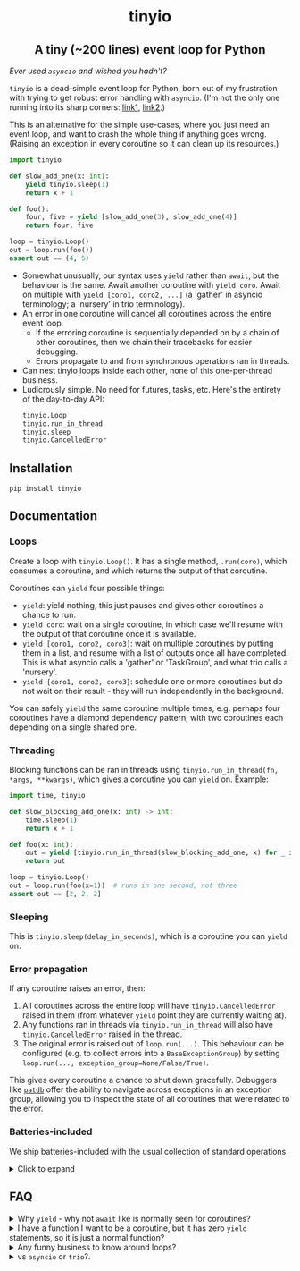 <h1 align="center">tinyio</h1>
<h2 align="center">A tiny (~200 lines) event loop for Python</h2>

_Ever used `asyncio` and wished you hadn't?_

`tinyio` is a dead-simple event loop for Python, born out of my frustration with trying to get robust error handling with `asyncio`. (I'm not the only one running into its sharp corners: [link1](https://sailor.li/asyncio), [link2](https://lucumr.pocoo.org/2016/10/30/i-dont-understand-asyncio/).)

This is an alternative for the simple use-cases, where you just need an event loop, and want to crash the whole thing if anything goes wrong. (Raising an exception in every coroutine so it can clean up its resources.)

```python
import tinyio

def slow_add_one(x: int):
    yield tinyio.sleep(1)
    return x + 1

def foo():
    four, five = yield [slow_add_one(3), slow_add_one(4)]
    return four, five

loop = tinyio.Loop()
out = loop.run(foo())
assert out == (4, 5)
```

- Somewhat unusually, our syntax uses `yield` rather than `await`, but the behaviour is the same. Await another coroutine with `yield coro`. Await on multiple with `yield [coro1, coro2, ...]` (a 'gather' in asyncio terminology; a 'nursery' in trio terminology).
- An error in one coroutine will cancel all coroutines across the entire event loop.
    - If the erroring coroutine is sequentially depended on by a chain of other coroutines, then we chain their tracebacks for easier debugging.
    - Errors propagate to and from synchronous operations ran in threads.
- Can nest tinyio loops inside each other, none of this one-per-thread business.
- Ludicrously simple. No need for futures, tasks, etc. Here's the entirety of the day-to-day API:
    ```python
    tinyio.Loop
    tinyio.run_in_thread
    tinyio.sleep
    tinyio.CancelledError
    ```

## Installation

```
pip install tinyio
```

## Documentation

### Loops

Create a loop with `tinyio.Loop()`. It has a single method, `.run(coro)`, which consumes a coroutine, and which returns the output of that coroutine.

Coroutines can `yield` four possible things:

- `yield`: yield nothing, this just pauses and gives other coroutines a chance to run.
- `yield coro`: wait on a single coroutine, in which case we'll resume with the output of that coroutine once it is available.
- `yield [coro1, coro2, coro3]`: wait on multiple coroutines by putting them in a list, and resume with a list of outputs once all have completed. This is what asyncio calls a 'gather' or 'TaskGroup', and what trio calls a 'nursery'.
- `yield {coro1, coro2, coro3}`: schedule one or more coroutines but do not wait on their result - they will run independently in the background.

You can safely `yield` the same coroutine multiple times, e.g. perhaps four coroutines have a diamond dependency pattern, with two coroutines each depending on a single shared one.

### Threading

Blocking functions can be ran in threads using `tinyio.run_in_thread(fn, *args, **kwargs)`, which gives a coroutine you can `yield` on. Example:

```python
import time, tinyio

def slow_blocking_add_one(x: int) -> int:
    time.sleep(1)
    return x + 1

def foo(x: int):
    out = yield [tinyio.run_in_thread(slow_blocking_add_one, x) for _ in range(3)]
    return out

loop = tinyio.Loop()
out = loop.run(foo(x=1))  # runs in one second, not three
assert out == [2, 2, 2]
```

### Sleeping

This is `tinyio.sleep(delay_in_seconds)`, which is a coroutine you can `yield` on.

### Error propagation

If any coroutine raises an error, then:

1. All coroutines across the entire loop will have `tinyio.CancelledError` raised in them (from whatever `yield` point they are currently waiting at).
2. Any functions ran in threads via `tinyio.run_in_thread` will also have `tinyio.CancelledError` raised in the thread.
3. The original error is raised out of `loop.run(...)`. This behaviour can be configured (e.g. to collect errors into a `BaseExceptionGroup`) by setting `loop.run(..., exception_group=None/False/True)`.

This gives every coroutine a chance to shut down gracefully. Debuggers like [`patdb`](https://github.com/patrick-kidger/patdb) offer the ability to navigate across exceptions in an exception group, allowing you to inspect the state of all coroutines that were related to the error.

### Batteries-included

We ship batteries-included with the usual collection of standard operations.

<details><summary>Click to expand</summary>

```python
tinyio.add_done_callback        tinyio.Semaphore
tinyio.AsCompleted              tinyio.ThreadPool
tinyio.Barrier                  tinyio.timeout
tinyio.Event                    tinyio.TimeoutError
tinyio.Lock
```

---

- `tinyio.add_done_callback(coro, success_callback)`

    Used as `yield {tinyio.add_done_callback(coro, success_callback)}`.

    This wraps `coro` so that `success_callback(out)` is called on its output once it completes. Note the `{...}` above, indicating calling this in nonblocking fashion (otherwise you could just directly call the callbacks yourself).

---

- `tinyio.AsCompleted({coro1, coro2, ...})`

    This schedules multiple coroutines in the background (like `yield {coro1, coro2, ...}`), and then offers their results in the order they complete.

    This is iterated over in the following way, using its `.done()` and `.get()` methods:
    ```python
    def main():
        iterator = tinyio.AsCompleted({coro1, coro2, coro3})
        while not iterator.done():
            x = yield iterator.get()
    ```

---

- `tinyio.Barrier(value)`

    This has a single method `barrier.wait()`, which is a coroutine you can `yield` on. Once `value` many coroutines have yielded on this method then it will unblock.

---

- `tinyio.Event()`

    This has a method `.wait()`, which is a coroutine you can `yield` on. This will unblock once its `.set()` method is called (typically from another coroutine). It also has a `is_set()` method for checking whether it has been set.

---

- `tinyio.Lock()`

    This is just a convenience for `tinyio.Semaphore(value=1)`, see below.

---

- `tinyio.Semaphore(value)`

    This manages an internal counter that is initialised at `value`, is decremented when entering a region, and incremented when exiting. This blocks if this counter is at zero. In this way, at most `value` coroutines may acquire the semaphore at a time.

    This is used as:
    ```python
    semaphore = Semaphore(value)

    ...

    with (yield semaphore()):
        ...
    ```

---

- `tinyio.timeout(coro, timeout_in_seconds)`

    This is a coroutine you can `yield` on, used as `output, success = yield tinyio.timeout(coro, timeout_in_seconds)`.
    
    This runs `coro` for at most `timeout_in_seconds`. If it succeeds in that time then the pair `(output, True)` is returned . Else this will return `(None, False)`, and `coro` will be halted by raising `tinyio.TimeoutError` inside it.

---

- `tinyio.ThreadPool(max_threads)`

    This is equivalent to making multiple `tinyio.run_in_thread` calls, but will limit the number of threads to at most `max_threads`. Additional work after that will block until a thread becomes available.

    This has two methods:

    - `.run_in_thread(fn, *args, **kwargs)`, which is a coroutine you can `yield` on. This is equivalent to `yield tinyio.run_in_thread(fn, *args, **kwargs)`.
    - `.map(fn, xs)`, which is a coroutine you can `yield` on. This is equivalent to `yield [tinyio.run_in_thread(fn, x) for x in xs]`.
 
---

</details>

## FAQ

<details>
<summary>Why <code>yield</code> - why not <code>await</code> like is normally seen for coroutines?</summary>
<br>

The reason is that `await` does not offer a suspension point to an event loop (it just calls `__await__` and maybe *that* offers a suspension point), so if we wanted to use that syntax then we'd need to replace `yield coro` with something like `await tinyio.Task(coro)`. The traditional syntax is not worth the extra class.
</details>

<details>
<summary>I have a function I want to be a coroutine, but it has zero <code>yield</code> statements, so it is just a normal function?</summary>
<br>

You can distinguish it from a normal Python function by putting `if False: yield` somewhere inside its body. Another common trick is to put a `yield` statement after the final `return` statement. Bit ugly but oh well.
</details>

<details>
<summary>Any funny business to know around loops?</summary>
<br>

The output of each coroutine is stored on the `Loop()` class. If you attempt to run a previously-ran coroutine in a new `Loop()` then they will be treated as just returning `None`, which is probably not what you want.
</details>

<details>
<summary>vs <code>asyncio</code> or <code>trio</code>?.</summary>
<br>

I wasted a *lot* of time trying to get correct error propagation with `asyncio`, trying to reason whether my tasks would be cleaned up correctly or not (edge-triggered vs level-triggered etc etc). `trio` is excellent but still has a one-loop-per-thread rule, and doesn't propagate cancellations to/from threads. These points inspired me to try writing my own.

`tinyio` has the following unique features, and as such may be the right choice if any of these are must-haves for you:

- the propagation of errors to/from threads;
- no one-loop-per-thread rule;
- simple error semantics (crash the whole loop if anything goes wrong);
- tiny, hackable, codebase.

However conversely, `tinyio` does not offer the ability to schedule work on the event loop whilst cleaning up from errors.

If none of the bullet points are must-haves for you, or if needing the event loop during cleanup is a dealbreaker, then either `trio` or `asyncio` are likely to be better choices. :)

</details>
